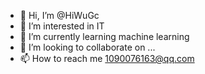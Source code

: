 - 👋 Hi, I’m @HiWuGc
- 👀 I’m interested in IT
- 🌱 I’m currently learning machine learning
- 💞️ I’m looking to collaborate on ...
- 📫 How to reach me 1090076163@qq.com

<!---
HiWuGc/HiWuGc is a ✨ special ✨ repository because its `README.md` (this file) appears on your GitHub profile.
You can click the Preview link to take a look at your changes.
--->
